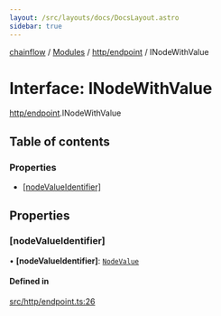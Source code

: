 ```yaml
---
layout: /src/layouts/docs/DocsLayout.astro
sidebar: true
---
```


[chainflow](../README) / [Modules](../modules) / [http/endpoint](../modules/http_endpoint) / INodeWithValue

# Interface: INodeWithValue

[http/endpoint](../modules/http_endpoint).INodeWithValue

## Table of contents

### Properties

- [[nodeValueIdentifier]](http_endpoint.INodeWithValue#[nodevalueidentifier])

## Properties

### [nodeValueIdentifier]

• **[nodeValueIdentifier]**: [`NodeValue`](../enums/core_inputNode.NodeValue)

#### Defined in

[src/http/endpoint.ts:26](https://github.com/edwinlzs/chainflow/blob/b0b3282/src/http/endpoint.ts#L26)
